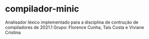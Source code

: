 # compilador-minic

Analisador léxico implementado para a disciplina de contrução de compiladores de 2021.1
Grupo: Florence Cunha, Tais Costa e Viviane  Cristina
